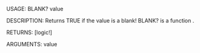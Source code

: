 USAGE:
     BLANK? value 

DESCRIPTION:
     Returns TRUE if the value is a blank!
     BLANK? is a function .

RETURNS: [logic!]

ARGUMENTS:
    value
